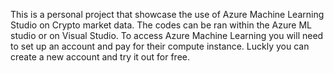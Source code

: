 This is a personal project that showcase the use of Azure Machine Learning Studio on Crypto market data.
The codes can be ran within the Azure ML studio or on Visual Studio. 
To access Azure Machine Learning you will need to set up an account and pay for their compute instance.
Luckly you can create a new account and try it out for free. 
